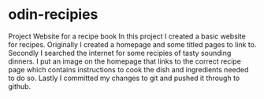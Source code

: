 # odin-recipies
Project Website for a recipe book
In this project I created a basic website for recipes. 
Originally I created a homepage and some titled pages to link to.
Secondly I searched the internet for some recipies of tasty sounding dinners.
I put an image on the homepage that links to the correct recipe page which contains instructions to cook the dish and ingredients needed to do so. 
Lastly I committed my changes to git and pushed it through to github.
